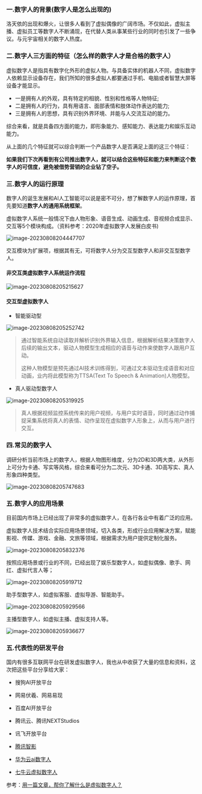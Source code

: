 ### 一.数字人的背景(数字人是怎么出现的)

​	洛天依的出现和爆火，让很多人看到了虚拟偶像的广阔市场。不仅如此，虚拟主播、虚拟员工等数字人不断涌现，在代替人类从事某些行业的同时也引发了一些争议。与元宇宙相关的数字人热度。



### 二.数字人三方面的特征（怎么样的数字人才是合格的数字人）

​	虚拟数字人是指具有数字化外形的虚拟人物。与具备实体的机器人不同，虚拟数字人依赖显示设备存在，我们所知的很多虚拟人都要通过手机、电脑或者智慧大屏等设备才能显示。

- 一是拥有人的外观，具有特定的相貌、性别和性格等人物特征;
- 二是拥有人的行为，具有用语言、面部表情和肢体动作表达的能力;
- 三是拥有人的思想，具有识别外界环境、并能与人交流互动的能力。

综合来看，就是具备四方面的能力，即形象能力、感知能力、表达能力和娱乐互动能力。



从上面的几个特征就可以综合判断一个产品数字人是否满足上面的这三个特征：

**如果我们下次再看到有公司推出数字人，就可以结合这些特征和能力来判断这个数字人的可信度，避免被借势营销的企业钻了空子。**



### 三.数字人的运行原理

​	数字人的诞生发展和AI人工智能可以说是密不可分，想了解数字人的运作原理，首先要知道**数字人的通用系统框架**。

​	虚拟数字人系统一般情况下由人物形象、语音生成、动画生成、音视频合成显示、交互等5个模块构成。（资料参考：2020年虚拟数字人发展白皮书)

![image-20230808204447707](https://2290653824-github-io.oss-cn-hangzhou.aliyuncs.com/image-20230808204447707.png)

交互模块为扩展项，根据其有无，可将数字人分为交互型数字人和非交互型数字人。

#### 非交互类虚拟数字人系统运作流程

![image-20230808205215627](https://2290653824-github-io.oss-cn-hangzhou.aliyuncs.com/image-20230808205215627.png)

#### 交互型虚拟数字人

- 智能驱动型

![image-20230808205252742](https://2290653824-github-io.oss-cn-hangzhou.aliyuncs.com/image-20230808205252742.png)

> 通过智能系统自动读取并解析识别外界输入信息，根据解析结果决策数字人后续的输出文本，驱动人物模型生成相应的语音与动作来使数字人跟用户互动。
>
> 这种人物模型是预先通过AI技术训练得到，可通过文本驱动生成语音和对应动画，业内将此模型称为TTSA(Text To Speech & Animation)人物模型。

- 真人驱动型数字人

![image-20230808205319925](https://2290653824-github-io.oss-cn-hangzhou.aliyuncs.com/image-20230808205319925.png)

> 真人根据视频监控系统传来的用户视频，与用户实时语音，同时通过动作捕捉采集系统将真人的表情、动作呈现在虚拟数字人形象上，从而与用户进行交互。



### 四.常见的数字人

调研分析当前市场上的数字人，根据人物图形维度，分为2D和3D两大类，从外形上可分为卡通、写实等风格，综合来看可分为二次元、3D卡通、3D高写实、真人形象四种类型。

![image-20230808205747683](https://2290653824-github-io.oss-cn-hangzhou.aliyuncs.com/image-20230808205747683.png)

### 五.数字人的应用场景

目前国内市场上已经出现了非常多的虚拟数字人，在各行各业中有着广泛的应用。

虚拟数字人技术结合实际应用场景领域，切入各类，形成行业应用解决方案，赋能影视、传媒、游戏、金融、文旅等领域，根据需求为用户提供定制化服务。

![image-20230808205832376](https://2290653824-github-io.oss-cn-hangzhou.aliyuncs.com/image-20230808205832376.png)

按照应用场景或行业的不同，已经出现了娱乐型数字人，如虚拟偶像、歌手、网红、虚拟代言人等；

![image-20230808205919712](https://2290653824-github-io.oss-cn-hangzhou.aliyuncs.com/image-20230808205919712.png)

助手型数字人，如虚拟客服、虚拟导游、智能助手。

![image-20230808205929566](https://2290653824-github-io.oss-cn-hangzhou.aliyuncs.com/image-20230808205929566.png)

主播型数字人，如虚拟主播、虚拟支持人等。

![image-20230808205936677](https://2290653824-github-io.oss-cn-hangzhou.aliyuncs.com/image-20230808205936677.png)



### 五.代表性的研发平台

国内有很多互联网平台在研发虚拟数字人，我也从中收获了大量的信息和资料，这次把这些平台分享给大家：

- 搜狗AI开放平台
- 网易伏羲、网易易现
- 百度AI开放平台
- 腾讯云、腾讯NEXTStudios
- 讯飞开放平台

- [腾讯智影](https://zenvideo.qq.com/smart/listVirtual)
- [华为云ai数字人](https://www.huaweicloud.com/product/cbs/digitalhuman.html)
- [七牛云虚拟数字人](https://www.qiniu.com/solutions/avatar)

参考：[用一篇文章，帮你了解什么是虚拟数字人？](https://www.woshipm.com/it/5229872.html)











